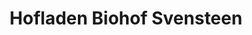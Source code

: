 ---
title: "Hofladen Biohof Svensteen"
url: /munkbrarup/hofladen-biohof-svensteen/
shop: Hofladen
---
